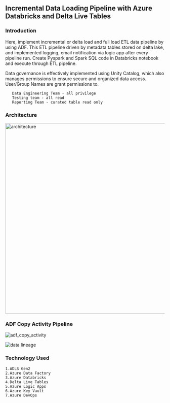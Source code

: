 ## Incremental Data Loading Pipeline with Azure Databricks and Delta Live Tables

### Introduction

Here, implement incremental or delta load and full load ETL data pipeline by using ADF. This ETL pipeline driven by metadata tables stored on delta lake, and implemented logging, email notification via logic app after every pipeline run.
Create Pyspark and Spark SQL code in Databricks notebook and execute through ETL pipeline.

Data governance is effectively implemented using Unity Catalog, which also manages permissions to ensure secure and organized data access.
User/Group Names are grant permissions to.
       
       Data Engineering Team - all privilege
       Testing team - all read
       Reporting Team - curated table read only


### Architecture

<img width="600" alt="architecture" src="https://github.com/laijupjoy/Incremental-Data-Loading-Pipeline-in-Azure-Databricks-with-Delta-Live-Tables/assets/87544051/56a9cb20-6113-4e1e-80ae-d8a8a02bfbd2">

### ADF Copy Activity Pipeline

![adf_copy_activity](https://github.com/laijupjoy/Incremental-Data-Loading-Pipeline-in-Azure-Databricks-with-Delta-Live-Tables/assets/87544051/a09a22ba-a8b5-487c-ace2-80ca3b5882c0)


![data lineage](https://github.com/user-attachments/assets/624681e1-1830-4603-ab6f-49dc4d433527)

### Technology Used
~~~
1.ADLS Gen2
2.Azure Data Factory
3.Azure Databricks
4.Delta Live Tables
5.Azure Logic Apps
6.Azure Key Vault
7.Azure DevOps
~~~
